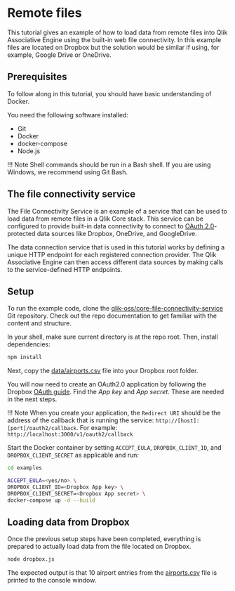 # Remote files

This tutorial gives an example of how to load data from remote files into Qlik Associative Engine using the built-in
web file connectivity. In this example files are located on Dropbox but the solution would be similar if using,
for example, Google Drive or OneDrive.

## Prerequisites

To follow along in this tutorial, you should have basic understanding of Docker.

You need the following software installed:

* Git
* Docker
* docker-compose
* Node.js

!!! Note
    Shell commands should be run in a Bash shell.
    If you are using Windows, we recommend using Git Bash.

## The file connectivity service

The File Connectivity Service is an example of a service that can be used to load data from remote files in a Qlik Core
stack. This service can be configured to provide built-in data connectivity to connect to
[OAuth 2.0](https://oauth.net/2/)-protected data sources like Dropbox, OneDrive, and GoogleDrive.

The data connection service that is used in this tutorial works by defining a unique HTTP endpoint for each registered
connection provider. The Qlik Associative Engine can then access different data sources by making calls to the
service-defined HTTP endpoints.

## Setup

To run the example code, clone the
[qlik-oss/core-file-connectivity-service](https://github.com/qlik-oss/core-file-connectivity-service) Git repository.
Check out the repo documentation to get familiar with the content and structure.

In your shell, make sure current directory is at the repo root. Then, install dependencies:

```sh
npm install
```

Next, copy the [data/airports.csv](https://github.com/qlik-oss/core-file-connectivity-service/blob/master/data/airports.csv)
file into your Dropbox root folder.

You will now need to create an OAuth2.0 application by following the Dropbox
[OAuth guide](https://www.dropbox.com/developers/reference/oauth-guide). Find the _App key_ and _App secret_.
These are needed in the next steps.

!!! Note
    When you create your application, the `Redirect URI` should be the address of the callback that is running the
    service: `http://[host]:[port]/oauth2/callback`. For example: `http://localhost:3000/v1/oauth2/callback`

Start the Docker container by setting `ACCEPT_EULA`, `DROPBOX_CLIENT_ID`, and `DROPBOX_CLIENT_SECRET` as applicable
and run:

```sh
cd examples

ACCEPT_EULA=<yes/no> \
DROPBOX_CLIENT_ID=<Dropbox App key> \
DROPBOX_CLIENT_SECRET=<Dropbox App secret> \
docker-compose up -d --build
```

## Loading data from Dropbox

Once the previous setup steps have been completed, everything is prepared to actually load data from the file located on
Dropbox.

```sh
node dropbox.js
```

The expected output is that 10 airport entries from the
[airports.csv](https://github.com/qlik-oss/core-file-connectivity-service/blob/master/data/airports.csv) file is printed
to the console window.
